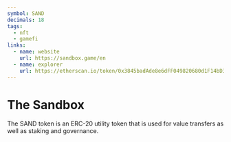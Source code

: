 ```yaml
---
symbol: SAND
decimals: 18
tags:
  - nft
  - gamefi
links:
  - name: website
    url: https://sandbox.game/en
  - name: explorer
    url: https://etherscan.io/token/0x3845badAde8e6dFF049820680d1F14bD3903a5d0
---
```


# The Sandbox

The SAND token is an ERC-20 utility token that is used for value transfers as well as staking and governance.
